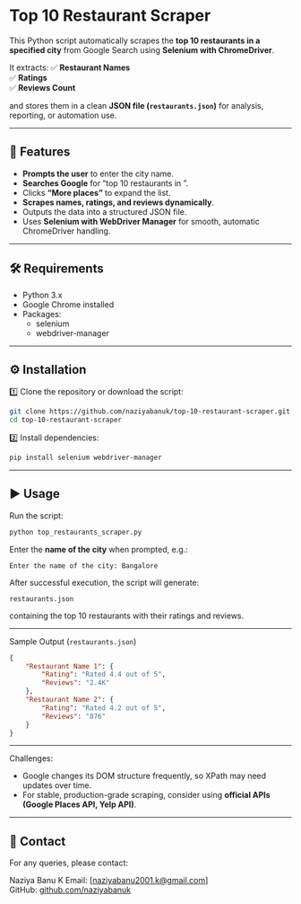 # Top 10 Restaurant Scraper

This Python script automatically scrapes the **top 10 restaurants in a specified city** from Google Search using **Selenium with ChromeDriver**.

It extracts:
✅ **Restaurant Names**  
✅ **Ratings**  
✅ **Reviews Count**

and stores them in a clean **JSON file (`restaurants.json`)** for analysis, reporting, or automation use.

---

## 🚀 Features

- **Prompts the user** to enter the city name.
- **Searches Google** for “top 10 restaurants in <city>”.
- Clicks **“More places”** to expand the list.
- **Scrapes names, ratings, and reviews dynamically**.
- Outputs the data into a structured JSON file.
- Uses **Selenium with WebDriver Manager** for smooth, automatic ChromeDriver handling.

---

## 🛠️ Requirements

- Python 3.x
- Google Chrome installed
- Packages:
    - selenium
    - webdriver-manager

---

## ⚙️ Installation

1️⃣ Clone the repository or download the script:
```bash
git clone https://github.com/naziyabanuk/top-10-restaurant-scraper.git
cd top-10-restaurant-scraper
```

2️⃣ Install dependencies:
```bash
pip install selenium webdriver-manager
```

---

## ▶️ Usage

Run the script:
```bash
python top_restaurants_scraper.py
```

Enter the **name of the city** when prompted, e.g.:
```
Enter the name of the city: Bangalore
```

After successful execution, the script will generate:
```
restaurants.json
```
containing the top 10 restaurants with their ratings and reviews.

---

Sample Output (`restaurants.json`)
```json
{
    "Restaurant Name 1": {
        "Rating": "Rated 4.4 out of 5",
        "Reviews": "2.4K"
    },
    "Restaurant Name 2": {
        "Rating": "Rated 4.2 out of 5",
        "Reviews": "876"
    }
}
```

---


Challenges:
- Google changes its DOM structure frequently, so XPath may need updates over time.
- For stable, production-grade scraping, consider using **official APIs (Google Places API, Yelp API)**.

---

## 📧 Contact

For any queries, please contact:

Naziya Banu K 
Email: [naziyabanu2001.k@gmail.com]  
GitHub: [github.com/naziyabanuk](https://github.com/naziyabanuk)
